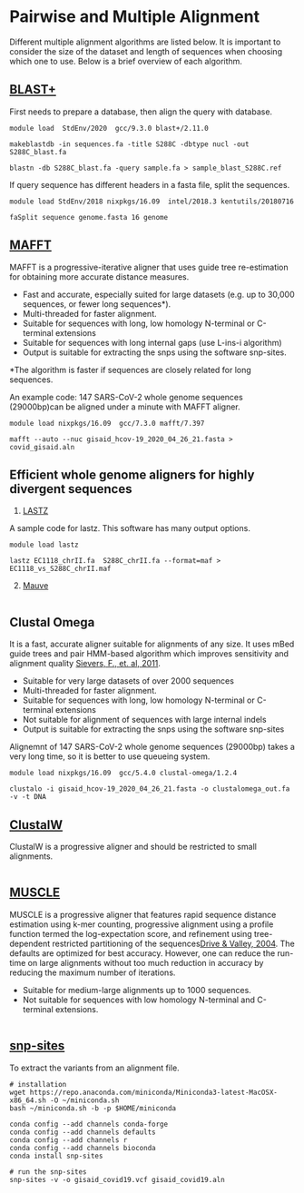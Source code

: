 # Pairwise and Multiple Alignment 

Different multiple alignment algorithms are listed below. It is important to consider the size of the dataset and length of sequences when choosing which one to use.  Below is a brief overview of each algorithm. 

## [BLAST+](https://www.ncbi.nlm.nih.gov/books/NBK279690/)

First needs to prepare a database, then align the query with database. 

```
module load  StdEnv/2020  gcc/9.3.0 blast+/2.11.0

makeblastdb -in sequences.fa -title S288C -dbtype nucl -out S288C_blast.fa

blastn -db S288C_blast.fa -query sample.fa > sample_blast_S288C.ref

```

If query sequence has different headers in a fasta file, split the sequences. 

```
module load StdEnv/2018 nixpkgs/16.09  intel/2018.3 kentutils/20180716

faSplit sequence genome.fasta 16 genome

```


## [MAFFT](https://mafft.cbrc.jp/alignment/software/manual/manual.html) 

MAFFT is a progressive-iterative aligner that uses guide tree re-estimation for obtaining more accurate distance measures.  

+ Fast and accurate, especially suited for large datasets (e.g. up to 30,000 sequences, or fewer long sequences*).
+ Multi-threaded for faster alignment. 
+ Suitable for sequences with long, low homology N-terminal or C-terminal extensions
+ Suitable for sequences with long internal gaps (use L-ins-i algorithm)
+ Output is suitable for extracting the snps using the software snp-sites.

\*The algorithm is faster if sequences are closely related for long sequences.  

An example code:
147 SARS-CoV-2 whole genome sequences (29000bp)can be aligned under a minute with MAFFT aligner.  

```
module load nixpkgs/16.09  gcc/7.3.0 mafft/7.397

mafft --auto --nuc gisaid_hcov-19_2020_04_26_21.fasta > covid_gisaid.aln
```

## Efficient whole genome aligners for highly divergent sequences
1. [LASTZ](http://www.bx.psu.edu/~rsharris/lastz/README.lastz-1.04.03.html#fmt_axt) 

A sample code for lastz. This software has many output options.     

```
module load lastz

lastz EC1118_chrII.fa  S288C_chrII.fa --format=maf > EC1118_vs_S288C_chrII.maf
 ```

2. [Mauve](http://darlinglab.org/mauve/mauve.html) 

```

```

## Clustal Omega 
It is a fast, accurate aligner suitable for alignments of any size. It uses mBed guide trees and pair HMM-based algorithm which improves sensitivity and alignment quality [Sievers, F., et. al, 2011](https://www.scienceopen.com/document_file/75d83110-c338-403b-97fe-813d5e6b41f6/PubMedCentral/75d83110-c338-403b-97fe-813d5e6b41f6.pdf). 

+ Suitable for very large datasets of over 2000 sequences
+ Multi-threaded for faster alignment.
+ Suitable for sequences with long, low homology N-terminal or C-terminal extensions
+ Not suitable for alignment of sequences with large internal indels
+ Output is suitable for extracting the snps using the software snp-sites

Alignemnt of 147 SARS-CoV-2 whole genome sequences (29000bp) takes a very long time, so it is better to use queueing system.  

```
module load nixpkgs/16.09  gcc/5.4.0 clustal-omega/1.2.4

clustalo -i gisaid_hcov-19_2020_04_26_21.fasta -o clustalomega_out.fa -v -t DNA

```

## [ClustalW](http://manpages.ubuntu.com/manpages/bionic/man1/clustalw.1.html)
ClustalW is a progressive aligner and should be restricted to small alignments.

```
```

## [MUSCLE](http://www.drive5.com/muscle/manual/index.html) 
MUSCLE is a progressive aligner that features rapid sequence distance estimation using k-mer counting, progressive alignment using a profile function termed the log-expectation score, and refinement using tree-dependent restricted partitioning of the sequences[Drive & Valley, 2004](http://nar.oxfordjournals.org/content/32/5/1792.full.pdf+html). The defaults are optimized for best accuracy.  However, one can reduce the run-time on large alignments without too much reduction in accuracy by reducing the maximum number of iterations.  

+ Suitable for medium-large alignments up to 1000 sequences. 
+ Not suitable for sequences with low homology N-terminal and C-terminal extensions. 

```
```

## [snp-sites](https://github.com/sanger-pathogens/snp-sites) 
To extract the variants from an alignment file.

```
# installation
wget https://repo.anaconda.com/miniconda/Miniconda3-latest-MacOSX-x86_64.sh -O ~/miniconda.sh
bash ~/miniconda.sh -b -p $HOME/miniconda

conda config --add channels conda-forge
conda config --add channels defaults
conda config --add channels r
conda config --add channels bioconda
conda install snp-sites

# run the snp-sites
snp-sites -v -o gisaid_covid19.vcf gisaid_covid19.aln

```

